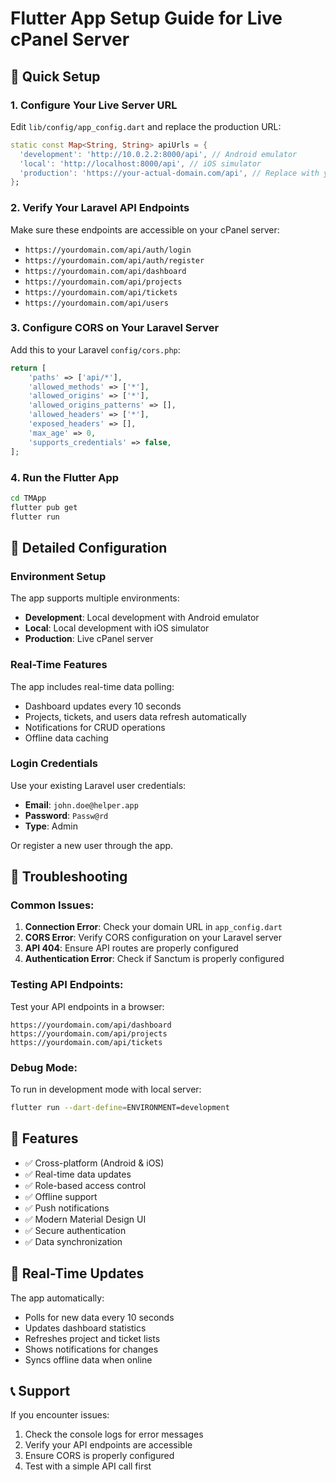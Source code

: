 # Flutter App Setup Guide for Live cPanel Server

## 🚀 Quick Setup

### 1. Configure Your Live Server URL

Edit `lib/config/app_config.dart` and replace the production URL:

```dart
static const Map<String, String> apiUrls = {
  'development': 'http://10.0.2.2:8000/api', // Android emulator
  'local': 'http://localhost:8000/api', // iOS simulator
  'production': 'https://your-actual-domain.com/api', // Replace with your cPanel domain
};
```

### 2. Verify Your Laravel API Endpoints

Make sure these endpoints are accessible on your cPanel server:
- `https://yourdomain.com/api/auth/login`
- `https://yourdomain.com/api/auth/register`
- `https://yourdomain.com/api/dashboard`
- `https://yourdomain.com/api/projects`
- `https://yourdomain.com/api/tickets`
- `https://yourdomain.com/api/users`

### 3. Configure CORS on Your Laravel Server

Add this to your Laravel `config/cors.php`:

```php
return [
    'paths' => ['api/*'],
    'allowed_methods' => ['*'],
    'allowed_origins' => ['*'],
    'allowed_origins_patterns' => [],
    'allowed_headers' => ['*'],
    'exposed_headers' => [],
    'max_age' => 0,
    'supports_credentials' => false,
];
```

### 4. Run the Flutter App

```bash
cd TMApp
flutter pub get
flutter run
```

## 🔧 Detailed Configuration

### Environment Setup

The app supports multiple environments:

- **Development**: Local development with Android emulator
- **Local**: Local development with iOS simulator  
- **Production**: Live cPanel server

### Real-Time Features

The app includes real-time data polling:
- Dashboard updates every 10 seconds
- Projects, tickets, and users data refresh automatically
- Notifications for CRUD operations
- Offline data caching

### Login Credentials

Use your existing Laravel user credentials:
- **Email**: `john.doe@helper.app`
- **Password**: `Passw@rd`
- **Type**: Admin

Or register a new user through the app.

## 🐛 Troubleshooting

### Common Issues:

1. **Connection Error**: Check your domain URL in `app_config.dart`
2. **CORS Error**: Verify CORS configuration on your Laravel server
3. **API 404**: Ensure API routes are properly configured
4. **Authentication Error**: Check if Sanctum is properly configured

### Testing API Endpoints:

Test your API endpoints in a browser:
```
https://yourdomain.com/api/dashboard
https://yourdomain.com/api/projects
https://yourdomain.com/api/tickets
```

### Debug Mode:

To run in development mode with local server:
```bash
flutter run --dart-define=ENVIRONMENT=development
```

## 📱 Features

- ✅ Cross-platform (Android & iOS)
- ✅ Real-time data updates
- ✅ Role-based access control
- ✅ Offline support
- ✅ Push notifications
- ✅ Modern Material Design UI
- ✅ Secure authentication
- ✅ Data synchronization

## 🔄 Real-Time Updates

The app automatically:
- Polls for new data every 10 seconds
- Updates dashboard statistics
- Refreshes project and ticket lists
- Shows notifications for changes
- Syncs offline data when online

## 📞 Support

If you encounter issues:
1. Check the console logs for error messages
2. Verify your API endpoints are accessible
3. Ensure CORS is properly configured
4. Test with a simple API call first 